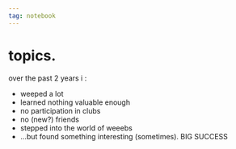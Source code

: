 ```yaml
---
tag: notebook
---
```

# topics.
over the past 2 years i :
- weeped a lot
- learned nothing valuable enough
- no participation in clubs
- no (new?) friends
- stepped into the world of weeebs
- ...but found something interesting (sometimes). BIG SUCCESS 